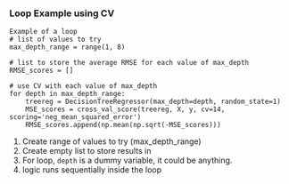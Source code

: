 ### Loop Example using CV

```
Example of a loop
# list of values to try
max_depth_range = range(1, 8)

# list to store the average RMSE for each value of max_depth
RMSE_scores = []

# use CV with each value of max_depth
for depth in max_depth_range:
    treereg = DecisionTreeRegressor(max_depth=depth, random_state=1)
    MSE_scores = cross_val_score(treereg, X, y, cv=14, scoring='neg_mean_squared_error')
    RMSE_scores.append(np.mean(np.sqrt(-MSE_scores)))
```
1. Create range of values to try (max_depth_range)
2. Create empty list to store results in
3. For loop, `depth` is a dummy variable, it could be anything. 
4. logic runs sequentially inside the loop
